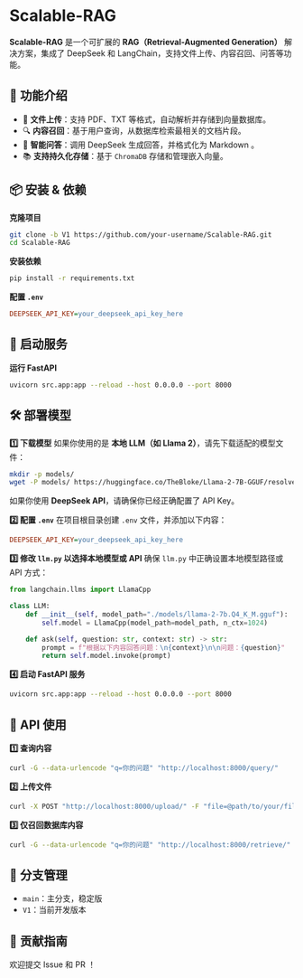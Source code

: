 

 # Scalable-RAG
 
 **Scalable-RAG** 是一个可扩展的 **RAG（Retrieval-Augmented Generation）** 解决方案，集成了 DeepSeek 和 LangChain，支持文件上传、内容召回、问答等功能。
 
 ## 🚀 功能介绍
 - 📂 **文件上传**：支持 PDF、TXT 等格式，自动解析并存储到向量数据库。
 - 🔍 **内容召回**：基于用户查询，从数据库检索最相关的文档片段。
 - 💬 **智能问答**：调用 DeepSeek 生成回答，并格式化为 Markdown 。
 - 📚 **支持持久化存储**：基于 `ChromaDB` 存储和管理嵌入向量。
 
 ## 📦 安装 & 依赖
 **克隆项目**
 ```bash
 git clone -b V1 https://github.com/your-username/Scalable-RAG.git
 cd Scalable-RAG
 ```
 
 **安装依赖**
 ```bash
 pip install -r requirements.txt
 ```
 
 **配置 `.env`**
 ```ini
 DEEPSEEK_API_KEY=your_deepseek_api_key_here
 ```
 
 ## 🚀 启动服务
 **运行 FastAPI**
 ```bash
 uvicorn src.app:app --reload --host 0.0.0.0 --port 8000
 ```

 ## 🛠️ 部署模型
 
 **1️⃣ 下载模型**
 如果你使用的是 **本地 LLM（如 Llama 2）**，请先下载适配的模型文件：
 ```bash
 mkdir -p models/
 wget -P models/ https://huggingface.co/TheBloke/Llama-2-7B-GGUF/resolve/main/llama-2-7b.Q4_K_M.gguf
 ```
 如果你使用 **DeepSeek API**，请确保你已经正确配置了 API Key。
 
 **2️⃣ 配置 `.env`**
 在项目根目录创建 `.env` 文件，并添加以下内容：
 ```ini
 DEEPSEEK_API_KEY=your_deepseek_api_key_here
 ```
 
 **3️⃣ 修改 `llm.py` 以选择本地模型或 API**
 确保 `llm.py` 中正确设置本地模型路径或 API 方式：
 ```python
 from langchain.llms import LlamaCpp
 
 class LLM:
     def __init__(self, model_path="./models/llama-2-7b.Q4_K_M.gguf"):
         self.model = LlamaCpp(model_path=model_path, n_ctx=1024)
 
     def ask(self, question: str, context: str) -> str:
         prompt = f"根据以下内容回答问题：\n{context}\n\n问题：{question}"
         return self.model.invoke(prompt)
 ```
 
 **4️⃣ 启动 FastAPI 服务**
 ```bash
 uvicorn src.app:app --reload --host 0.0.0.0 --port 8000
 ```
 
 ## 🔎 API 使用
 **1️⃣ 查询内容**
 ```bash
 curl -G --data-urlencode "q=你的问题" "http://localhost:8000/query/"
 ```
 
 **2️⃣ 上传文件**
 ```bash
 curl -X POST "http://localhost:8000/upload/" -F "file=@path/to/your/file.pdf"
 ```
 
 **3️⃣ 仅召回数据库内容**
 ```bash
 curl -G --data-urlencode "q=你的问题" "http://localhost:8000/retrieve/"
 ```
 
 ## 📌 分支管理
 - `main`：主分支，稳定版
 - `V1`：当前开发版本
 
 ## 🤝 贡献指南
 欢迎提交 Issue 和 PR ！
